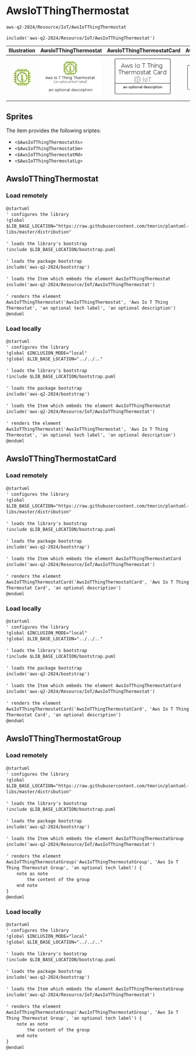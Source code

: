 # AwsIoTThingThermostat


```text
aws-q2-2024/Resource/IoT/AwsIoTThingThermostat
```

```text
include('aws-q2-2024/Resource/IoT/AwsIoTThingThermostat')
```



| Illustration | AwsIoTThingThermostat | AwsIoTThingThermostatCard | AwsIoTThingThermostatGroup |
| :---: | :---: | :---: | :---: |
| ![illustration for Illustration](../../../aws-q2-2024/Resource/IoT/AwsIoTThingThermostat.png) | ![illustration for AwsIoTThingThermostat](../../../aws-q2-2024/Resource/IoT/AwsIoTThingThermostat.Local.png) | ![illustration for AwsIoTThingThermostatCard](../../../aws-q2-2024/Resource/IoT/AwsIoTThingThermostatCard.Local.png) | ![illustration for AwsIoTThingThermostatGroup](../../../aws-q2-2024/Resource/IoT/AwsIoTThingThermostatGroup.Local.png) |



## Sprites
The item provides the following sriptes:

- `<$AwsIoTThingThermostatXs>`
- `<$AwsIoTThingThermostatSm>`
- `<$AwsIoTThingThermostatMd>`
- `<$AwsIoTThingThermostatLg>`





## AwsIoTThingThermostat

### Load remotely
```plantuml
@startuml
' configures the library
!global $LIB_BASE_LOCATION="https://raw.githubusercontent.com/tmorin/plantuml-libs/master/distribution"

' loads the library's bootstrap
!include $LIB_BASE_LOCATION/bootstrap.puml

' loads the package bootstrap
include('aws-q2-2024/bootstrap')

' loads the Item which embeds the element AwsIoTThingThermostat
include('aws-q2-2024/Resource/IoT/AwsIoTThingThermostat')

' renders the element
AwsIoTThingThermostat('AwsIoTThingThermostat', 'Aws Io T Thing Thermostat', 'an optional tech label', 'an optional description')
@enduml
```

### Load locally
```plantuml
@startuml
' configures the library
!global $INCLUSION_MODE="local"
!global $LIB_BASE_LOCATION="../../.."

' loads the library's bootstrap
!include $LIB_BASE_LOCATION/bootstrap.puml

' loads the package bootstrap
include('aws-q2-2024/bootstrap')

' loads the Item which embeds the element AwsIoTThingThermostat
include('aws-q2-2024/Resource/IoT/AwsIoTThingThermostat')

' renders the element
AwsIoTThingThermostat('AwsIoTThingThermostat', 'Aws Io T Thing Thermostat', 'an optional tech label', 'an optional description')
@enduml
```

## AwsIoTThingThermostatCard

### Load remotely
```plantuml
@startuml
' configures the library
!global $LIB_BASE_LOCATION="https://raw.githubusercontent.com/tmorin/plantuml-libs/master/distribution"

' loads the library's bootstrap
!include $LIB_BASE_LOCATION/bootstrap.puml

' loads the package bootstrap
include('aws-q2-2024/bootstrap')

' loads the Item which embeds the element AwsIoTThingThermostatCard
include('aws-q2-2024/Resource/IoT/AwsIoTThingThermostat')

' renders the element
AwsIoTThingThermostatCard('AwsIoTThingThermostatCard', 'Aws Io T Thing Thermostat Card', 'an optional description')
@enduml
```

### Load locally
```plantuml
@startuml
' configures the library
!global $INCLUSION_MODE="local"
!global $LIB_BASE_LOCATION="../../.."

' loads the library's bootstrap
!include $LIB_BASE_LOCATION/bootstrap.puml

' loads the package bootstrap
include('aws-q2-2024/bootstrap')

' loads the Item which embeds the element AwsIoTThingThermostatCard
include('aws-q2-2024/Resource/IoT/AwsIoTThingThermostat')

' renders the element
AwsIoTThingThermostatCard('AwsIoTThingThermostatCard', 'Aws Io T Thing Thermostat Card', 'an optional description')
@enduml
```

## AwsIoTThingThermostatGroup

### Load remotely
```plantuml
@startuml
' configures the library
!global $LIB_BASE_LOCATION="https://raw.githubusercontent.com/tmorin/plantuml-libs/master/distribution"

' loads the library's bootstrap
!include $LIB_BASE_LOCATION/bootstrap.puml

' loads the package bootstrap
include('aws-q2-2024/bootstrap')

' loads the Item which embeds the element AwsIoTThingThermostatGroup
include('aws-q2-2024/Resource/IoT/AwsIoTThingThermostat')

' renders the element
AwsIoTThingThermostatGroup('AwsIoTThingThermostatGroup', 'Aws Io T Thing Thermostat Group', 'an optional tech label') {
    note as note
        the content of the group
    end note
}
@enduml
```

### Load locally
```plantuml
@startuml
' configures the library
!global $INCLUSION_MODE="local"
!global $LIB_BASE_LOCATION="../../.."

' loads the library's bootstrap
!include $LIB_BASE_LOCATION/bootstrap.puml

' loads the package bootstrap
include('aws-q2-2024/bootstrap')

' loads the Item which embeds the element AwsIoTThingThermostatGroup
include('aws-q2-2024/Resource/IoT/AwsIoTThingThermostat')

' renders the element
AwsIoTThingThermostatGroup('AwsIoTThingThermostatGroup', 'Aws Io T Thing Thermostat Group', 'an optional tech label') {
    note as note
        the content of the group
    end note
}
@enduml
```

